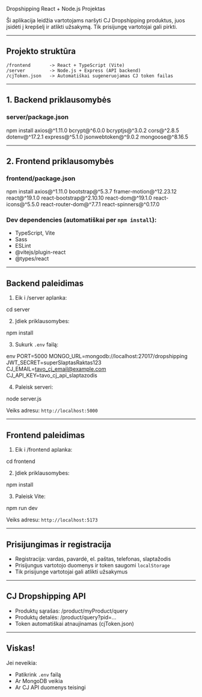 Dropshipping React + Node.js Projektas

Ši aplikacija leidžia vartotojams naršyti CJ Dropshipping produktus, juos įsidėti į krepšelį ir atlikti užsakymą. Tik prisijungę vartotojai gali pirkti.

---

## Projekto struktūra

```
/frontend       -> React + TypeScript (Vite)
/server         -> Node.js + Express (API backend)
/cjToken.json   -> Automatiškai sugeneruojamas CJ token failas
```

---

## 1. Backend priklausomybės

### server/package.json


npm install axios@^1.11.0 bcrypt@^6.0.0 bcryptjs@^3.0.2 cors@^2.8.5 dotenv@^17.2.1 express@^5.1.0 jsonwebtoken@^9.0.2 mongoose@^8.16.5


---

##  2. Frontend priklausomybės

### frontend/package.json


npm install axios@^1.11.0 bootstrap@^5.3.7 framer-motion@^12.23.12 react@^19.1.0 react-bootstrap@^2.10.10 react-dom@^19.1.0 react-icons@^5.5.0 react-router-dom@^7.7.1 react-spinners@^0.17.0


### Dev dependencies (automatiškai per `npm install`):

- TypeScript, Vite
- Sass
- ESLint
- @vitejs/plugin-react
- @types/react

---

## Backend paleidimas

1. Eik i /server aplanka:


cd server


2. Įdiek priklausomybes:


npm install


3. Sukurk `.env` failą:

env
PORT=5000
MONGO_URL=mongodb://localhost:27017/dropshipping
JWT_SECRET=superSlaptasRaktas123
CJ_EMAIL=tavo_cj_email@example.com
CJ_API_KEY=tavo_cj_api_slaptazodis


4. Paleisk serveri:


node server.js


Veiks adresu: `http://localhost:5000`

---

## Frontend paleidimas

1. Eik i /frontend aplanka:


cd frontend


2. Įdiek priklausomybes:


npm install


3. Paleisk Vite:


npm run dev


Veiks adresu: `http://localhost:5173`

---

##  Prisijungimas ir registracija

- Registracija: vardas, pavardė, el. paštas, telefonas, slaptažodis
- Prisijungus vartotojo duomenys ir token saugomi `localStorage`
- Tik prisijunge vartotojai gali atlikti užsakymus

---

## CJ Dropshipping API

- Produktų sąrašas: /product/myProduct/query
- Produktų detalės: /product/query?pid=...
- Token automatiškai atnaujinamas (cjToken.json)

---



## Viskas!

Jei neveikia:
- Patikrink `.env` failą
- Ar MongoDB veikia
- Ar CJ API duomenys teisingi